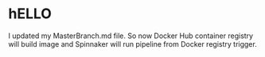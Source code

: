 # hELLO

I updated my MasterBranch.md file. So now Docker Hub container registry will build image
and Spinnaker will run pipeline from Docker registry trigger.